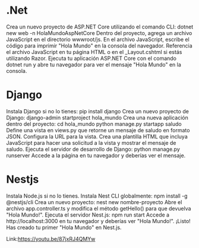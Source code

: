 # .Net
Crea un nuevo proyecto de ASP.NET Core utilizando el comando CLI:
dotnet new web -n HolaMundoAspNetCore
Dentro del proyecto, agrega un archivo JavaScript en el directorio wwwroot/js.
En el archivo JavaScript, escribe el código para imprimir "Hola Mundo" en la consola del navegador.
Referencia el archivo JavaScript en tu página HTML o en el _Layout.cshtml si estás utilizando Razor.
Ejecuta tu aplicación ASP.NET Core con el comando dotnet run y abre tu navegador para ver el mensaje "Hola Mundo" en la consola.
# Django
Instala Django si no lo tienes:
pip install django
Crea un nuevo proyecto de Django:
django-admin startproject hola_mundo
Crea una nueva aplicación dentro del proyecto:
cd hola_mundo
python manage.py startapp saludo
Define una vista en views.py que retorne un mensaje de saludo en formato JSON.
Configura la URL para la vista.
Crea una plantilla HTML que incluya JavaScript para hacer una solicitud a la vista y mostrar el mensaje de saludo.
Ejecuta el servidor de desarrollo de Django:
python manage.py runserver
Accede a la página en tu navegador y deberías ver el mensaje.
# Nestjs
Instala Node.js si no lo tienes.
Instala Nest CLI globalmente:
npm install -g @nestjs/cli
Crea un nuevo proyecto:
nest new nombre-proyecto
Abre el archivo app.controller.ts y modifica el método getHello() para que devuelva "Hola Mundo!".
Ejecuta el servidor Nest.js:
npm run start
Accede a http://localhost:3000 en tu navegador y deberías ver "Hola Mundo!".
¡Listo! Has creado tu primer "Hola Mundo" en Nest.js.

Link:https://youtu.be/87jxRJ4QMYw 